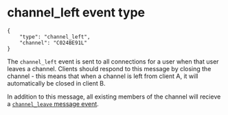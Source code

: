 # channel_left event type

	{
		"type": "channel_left",
		"channel": "C024BE91L"
	}

The `channel_left` event is sent to all connections for a user when that user
leaves a channel. Clients should respond to this message by closing the
channel - this means that when a channel is left from client A, it will
automatically be closed in client B.

In addition to this message, all existing members of the channel will recieve a
[`channel_leave` message event](/events/message/channel_leave).
